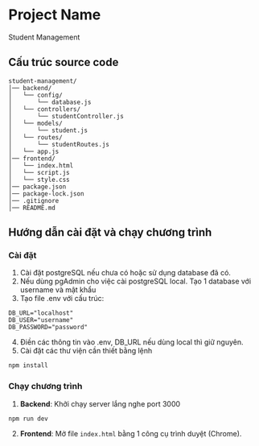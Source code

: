 # Project Name
Student Management

## Cấu trúc source code
```
student-management/
│── backend/
│   └── config/
│       └── database.js
│   └── controllers/
│       └── studentController.js
│   └── models/
│       └── student.js
│   └── routes/
│       └── studentRoutes.js
│   └── app.js
│── frontend/
│   └── index.html
│   └── script.js
│   └── style.css                           
│── package.json
│── package-lock.json
│── .gitignore       
│── README.md
```

## Hướng dẫn cài đặt và chạy chương trình
### Cài đặt
1. Cài đặt postgreSQL nếu chưa có hoặc sử dụng database đã có.
2. Nếu dùng pgAdmin cho việc cài postgreSQL local. Tạo 1 database với username và mật khẩu
3. Tạo file .env với cấu trúc:
```
DB_URL="localhost"
DB_USER="username"
DB_PASSWORD="password"
```
4. Điền các thông tin vào .env, DB_URL nếu dùng local thì giữ nguyên.
5. Cài đặt các thư viện cần thiết bằng lệnh
```sh
npm install
```
### Chạy chương trình
1. **Backend**: Khởi chạy server lắng nghe port 3000
```sh
npm run dev
```
2. **Frontend**: Mở file `index.html` bằng 1 công cụ trình duyệt (Chrome).


 
